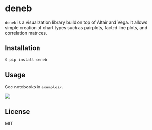 # deneb

`deneb` is a visualization library build on top of Altair and Vega. It allows simple creation of chart types such as pairplots, facted line plots, and correlation matrices. 


## Installation

```commandline
$ pip install deneb
```


## Usage

See notebooks in `examples/`.

![](https://raw.githubusercontent.com/jan-matthis/deneb/main/examples/pairplot.png)


## License

MIT
